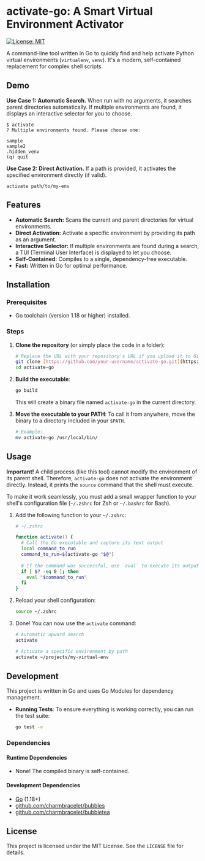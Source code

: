 # activate-go: A Smart Virtual Environment Activator

[![License: MIT](https://img.shields.io/badge/License-MIT-yellow.svg)](https://opensource.org/licenses/MIT)

A command-line tool written in Go to quickly find and help activate Python
virtual environments (`virtualenv`, `venv`). It's a modern, self-contained
replacement for complex shell scripts.

## Demo

**Use Case 1: Automatic Search.** When run with no arguments, it searches
parent directories automatically. If multiple environments are found, it
displays an interactive selector for you to choose.

```plain
$ activate
? Multiple environments found. Please choose one:

sample
sample2
.hidden_venv
(q) quit
```

**Use Case 2: Direct Activation.** If a path is provided, it activates the
specified environment directly (if valid).

```plain
activate path/to/my-env
```

## Features

* **Automatic Search:** Scans the current and parent directories for virtual
  environments.
* **Direct Activation:** Activate a specific environment by providing its path
  as an argument.
* **Interactive Selector:** If multiple environments are found during a search,
  a TUI (Terminal User Interface) is displayed to let you choose.
* **Self-Contained:** Compiles to a single, dependency-free executable.
* **Fast:** Written in Go for optimal performance.

## Installation

### Prerequisites

* Go toolchain (version 1.18 or higher) installed.

### Steps

1. **Clone the repository** (or simply place the code in a folder):

    ```bash
    # Replace the URL with your repository's URL if you upload it to GitHub
    git clone [https://github.com/your-username/activate-go.git](https://github.com/your-username/activate-go.git)
    cd activate-go
    ```

2. **Build the executable**:

    ```bash
    go build
    ```

    This will create a binary file named `activate-go` in the current directory.

3. **Move the executable to your PATH**: To call it from anywhere, move the binary to a directory included in your `$PATH`.

    ```bash
    # Example:
    mv activate-go /usr/local/bin/
    ```

## Usage

**Important!** A child process (like this tool) cannot modify the environment of its parent shell. Therefore, `activate-go` does not activate the environment directly. Instead, it prints the `source` command that the shell must execute.

To make it work seamlessly, you must add a small wrapper function to your shell's configuration file (`~/.zshrc` for Zsh or `~/.bashrc` for Bash).

1. Add the following function to your `~/.zshrc`:

    ```zsh
    # ~/.zshrc

    function activate() {
      # Call the Go executable and capture its text output
      local command_to_run
      command_to_run=$(activate-go "$@")
      
      # If the command was successful, use `eval` to execute its output in the current shell
      if [ $? -eq 0 ]; then
        eval "$command_to_run"
      fi
    }
    ```

2. Reload your shell configuration:

    ```bash
    source ~/.zshrc
    ```

3. Done! You can now use the `activate` command:

    ```bash
    # Automatic upward search
    activate

    # Activate a specific environment by path
    activate ~/projects/my-virtual-env
    ```

## Development

This project is written in Go and uses Go Modules for dependency management.

* **Running Tests**: To ensure everything is working correctly, you can run the
  test suite:

    ```bash
    go test -v
    ```

### Dependencies

#### Runtime Dependencies

* None! The compiled binary is self-contained.

#### Development Dependencies

* [Go](https://golang.org/) (1.18+)
* [github.com/charmbracelet/bubbles](https://github.com/charmbracelet/bubbles)
* [github.com/charmbracelet/bubbletea](https://github.com/charmbracelet/bubbletea)

## License

This project is licensed under the MIT License. See the `LICENSE` file for details.

